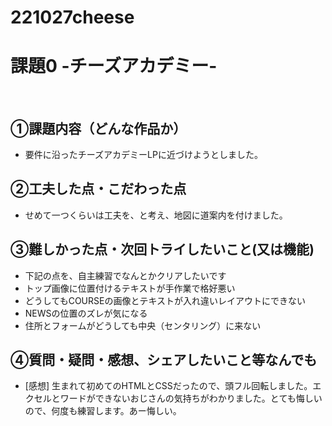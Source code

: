 # 221027cheese
# 課題0 -チーズアカデミー-
​
## ①課題内容（どんな作品か）
- 要件に沿ったチーズアカデミーLPに近づけようとしました。
​
## ②工夫した点・こだわった点
- せめて一つくらいは工夫を、と考え、地図に道案内を付けました。
​
## ③難しかった点・次回トライしたいこと(又は機能)
- 下記の点を、自主練習でなんとかクリアしたいです
- トップ画像に位置付けるテキストが手作業で格好悪い
- どうしてもCOURSEの画像とテキストが入れ違いレイアウトにできない
- NEWSの位置のズレが気になる
- 住所とフォームがどうしても中央（センタリング）に来ない
​
## ④質問・疑問・感想、シェアしたいこと等なんでも
- [感想] 生まれて初めてのHTMLとCSSだったので、頭フル回転しました。エクセルとワードができないおじさんの気持ちがわかりました。とても悔しいので、何度も練習します。あー悔しい。
